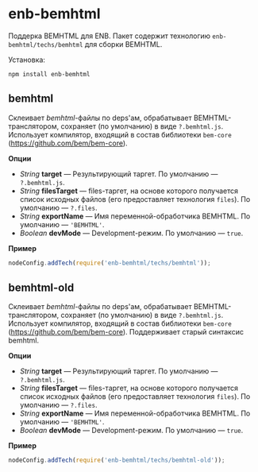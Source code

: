 enb-bemhtml
===========

Поддерка BEMHTML для ENB. Пакет содержит технологию `enb-bemhtml/techs/bemhtml` для сборки BEMHTML.

Установка:

```
npm install enb-bemhtml
```

bemhtml
-------

Склеивает *bemhtml*-файлы по deps'ам, обрабатывает BEMHTML-транслятором, сохраняет (по умолчанию) в виде `?.bemhtml.js`. Использует компилятор, входящий в состав библиотеки `bem-core` (https://github.com/bem/bem-core).

**Опции**

* *String* **target** — Результирующий таргет. По умолчанию — `?.bemhtml.js`.
* *String* **filesTarget** — files-таргет, на основе которого получается список исходных файлов (его предоставляет технология `files`). По умолчанию — `?.files`.
* *String* **exportName** — Имя переменной-обработчика BEMHTML. По умолчанию — `'BEMHTML'`.
* *Boolean* **devMode** — Development-режим. По умолчанию — `true`.

**Пример**

```javascript
nodeConfig.addTech(require('enb-bemhtml/techs/bemhtml'));
```

bemhtml-old
-----------

Склеивает *bemhtml*-файлы по deps'ам, обрабатывает BEMHTML-транслятором, сохраняет (по умолчанию) в виде `?.bemhtml.js`. Использует компилятор, входящий в состав библиотеки `bem-core` (https://github.com/bem/bem-core).
Поддерживает старый синтаксис bemhtml.

**Опции**

* *String* **target** — Результирующий таргет. По умолчанию — `?.bemhtml.js`.
* *String* **filesTarget** — files-таргет, на основе которого получается список исходных файлов (его предоставляет технология `files`). По умолчанию — `?.files`.
* *String* **exportName** — Имя переменной-обработчика BEMHTML. По умолчанию — `'BEMHTML'`.
* *Boolean* **devMode** — Development-режим. По умолчанию — `true`.

**Пример**

```javascript
nodeConfig.addTech(require('enb-bemhtml/techs/bemhtml-old'));
```
